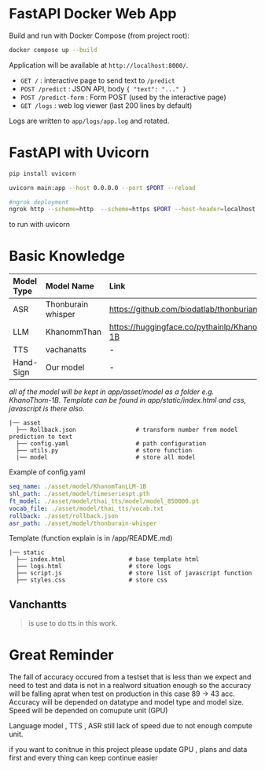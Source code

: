 # FastAPI Docker Web App

Build and run with Docker Compose (from project root):

```bash
docker compose up --build
```


Application will be available at `http://localhost:8000/`.

- `GET /` : interactive page to send text to `/predict`
- `POST /predict` : JSON API, body `{ "text": "..." }`
- `POST /predict-form` : Form POST (used by the interactive page)
- `GET /logs` : web log viewer (last 200 lines by default) 

Logs are written to `app/logs/app.log` and rotated.



# FastAPI with Uvicorn

```bash
pip install uvicorn
```

```bash
uvicorn main:app --host 0.0.0.0 --port $PORT --reload
```

```bash
#ngrok deployment
ngrok http --scheme=http  --scheme=https $PORT --host-header=localhost:$PORT
```


to run with uvicorn

# Basic Knowledge

| Model Type | Model Name | Link |
| :------ | :---------- | :------ |
| ASR | Thonburain whisper | https://github.com/biodatlab/thonburian-whisper | 
| LLM | KhanommThan | https://huggingface.co/pythainlp/KhanomTanLLM-1B |
| TTS | vachanatts | - |
| Hand-Sign | Our model | - |

*all of the model will be kept in app/asset/model as a folder e.g. KhanoThom-1B. Template can be found in app/static/index.html and css, javascript is there also.* 




```
|── asset
  ├── Rollback.json                 # transform number from model prediction to text
  ├── config.yaml                   # path configuration
  ├── utils.py                      # store function
  |── model                         # store all model
```

Example of config.yaml
```yaml
seq_name: ./asset/model/KhanomTanLLM-1B
shl_path: ./asset/model/timeseriespt.pth
ft_model: ./asset/model/thai_tts/model/model_850000.pt
vocab_file: ./asset/model/thai_tts/vocab.txt
rollback: ./asset/rollback.json
asr_path: ./asset/model/thonburain-whisper
```


Template (function explain is in /app/README.md)
```
|── static
  ├── index.html                  # base template html
  ├── logs.html                   # store logs
  ├── script.js                   # store list of javascript function
  ├── styles.css                  # store css
```

## Vanchantts
> is use to do tts in this work.

# Great Reminder
  The fall of accuracy occured from a testset that is less than we expect and need to test and data is not in a realword situation enough so the accuracy will be falling aprat when test on production in this case 89 -> 43 acc.
  Accuracy will be depended on datatype and model type and model size. Speed will be depended on comupute unit (GPU)

  Language model , TTS , ASR still lack of speed due to not enough compute unit. 


  if you want to conitnue in this project please update GPU , plans and data first and every thing can keep continue easier

  
